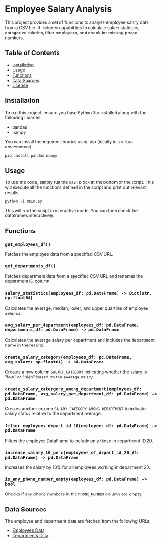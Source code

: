 # Employee Salary Analysis

This project provides a set of functions to analyze employee salary data from a CSV file. It includes capabilities to calculate salary statistics, categorize salaries, filter employees, and check for missing phone numbers.

## Table of Contents
- [Installation](#installation)
- [Usage](#usage)
- [Functions](#functions)
- [Data Sources](#data-sources)
- [License](#license)

## Installation

To run this project, ensure you have Python 3.x installed along with the following libraries:

- pandas
- numpy

You can install the required libraries using pip (ideally in a virtual environment):

```bash
pip install pandas numpy
```

## Usage

To use the code, simply run the `main` block at the bottom of the script. This will execute all the functions defined in the script and print out relevant results.

```
python -i main.py
```
This will run the script in interactive mode. You can then check the dataframes interactively.

## Functions

### `get_employees_df()`
Fetches the employee data from a specified CSV URL.

### `get_departments_df()`
Fetches department data from a specified CSV URL and renames the department ID column.

### `salary_statistics(employees_df: pd.DataFrame) -> Dict[str, np.float64]`
Calculates the average, median, lower, and upper quartiles of employee salaries.

### `avg_salary_per_department(employees_df: pd.DataFrame, departments_df: pd.DataFrame) -> pd.DataFrame`
Calculates the average salary per department and includes the department name in the results.

### `create_salary_category(employees_df: pd.DataFrame, avg_salary: np.float64) -> pd.DataFrame`
Creates a new column `SALARY_CATEGORY` indicating whether the salary is "low" or "high" based on the average salary.

### `create_salary_catergory_among_department(employees_df: pd.DataFrame, avg_salary_per_department_df: pd.DataFrame) -> pd.DataFrame`
Creates another column `SALARY_CATEGORY_AMONG_DEPARTMENT` to indicate salary status relative to the department average.

### `filter_employees_depart_id_20(employees_df: pd.DataFrame) -> pd.DataFrame`
Filters the employee DataFrame to include only those in department ID 20.

### `increase_salary_10_perc(employees_of_depart_id_20_df: pd.DataFrame) -> pd.DataFrame`
Increases the salary by 10% for all employees working in department 20.

### `is_any_phone_number_empty(employees_df: pd.DataFrame) -> bool`
Checks if any phone numbers in the `PHONE_NUMBER` column are empty.

## Data Sources

The employee and department data are fetched from the following URLs:
- [Employees Data](https://gist.githubusercontent.com/kevin336/acbb2271e66c10a5b73aacf82ca82784/raw/e38afe62e088394d61ed30884dd50a6826eee0a8/employees.csv)
- [Departments Data](https://gist.githubusercontent.com/kevin336/5ea0e96813aa88871c20d315b5bf445c/raw/d8fcf5c2630ba12dd8802a2cdd5480621b6a0ea6/departments.csv)